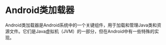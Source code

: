 # Android类加载器

Android类加载器是Android系统中的一个关键组件，用于加载和管理Java类和资源文件。它们是Java虚拟机（JVM）的一部分，但在Android中有一些特殊的实现。